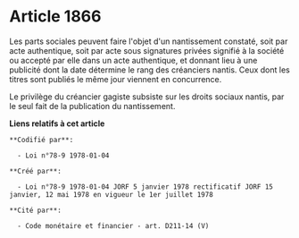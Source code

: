 # Article 1866

Les parts sociales peuvent faire l'objet d'un nantissement constaté, soit par acte authentique, soit par acte sous signatures
privées signifié à la société ou accepté par elle dans un acte authentique, et donnant lieu à une publicité dont la date
détermine le rang des créanciers nantis. Ceux dont les titres sont publiés le même jour viennent en concurrence.

Le privilège du créancier gagiste subsiste sur les droits sociaux nantis, par le seul fait de la publication du nantissement.

**Liens relatifs à cet article**

	**Codifié par**:

	  - Loi n°78-9 1978-01-04

	**Créé par**:

	  - Loi n°78-9 1978-01-04 JORF 5 janvier 1978 rectificatif JORF 15 janvier, 12 mai 1978 en vigueur le 1er juillet 1978

	**Cité par**:

	  - Code monétaire et financier - art. D211-14 (V)
